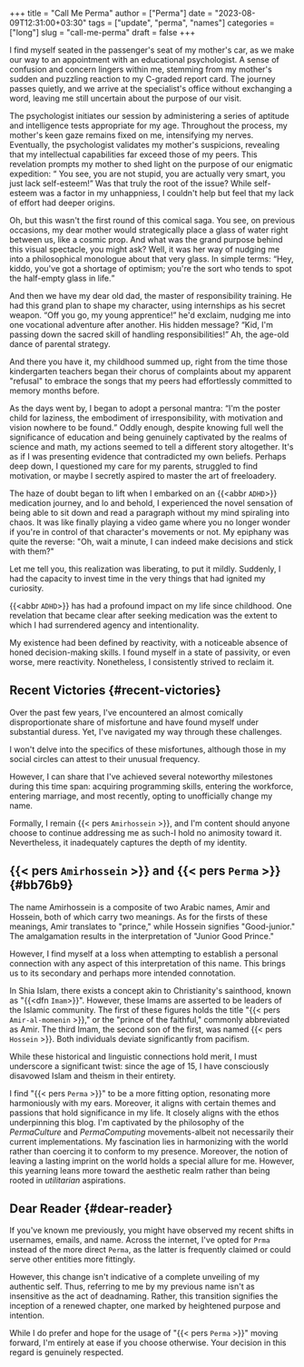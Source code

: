 +++
title = "Call Me Perma"
author = ["Perma"]
date = "2023-08-09T12:31:00+03:30"
tags = ["update", "perma", "names"]
categories = ["long"]
slug = "call-me-perma"
draft = false
+++

I find myself seated in the passenger's seat of my mother's car, as we make our way to an appointment with an educational psychologist. A sense of confusion and concern lingers within me, stemming from my mother's sudden and puzzling reaction to my C-graded report card. The journey passes quietly, and we arrive at the specialist's office without exchanging a word, leaving me still uncertain about the purpose of our visit.

The psychologist initiates our session by administering a series of aptitude and intelligence tests appropriate for my age. Throughout the process, my mother's keen gaze remains fixed on me, intensifying my nerves. Eventually, the psychologist validates my mother's suspicions, revealing that my intellectual capabilities far exceed those of my peers. This revelation prompts my mother to shed light on the purpose of our enigmatic expedition: <q cite="my mother"> You see, you are not stupid, you are actually very smart, you just lack self-esteem!</q> Was that truly the root of the issue? While self-esteem was a factor in my unhappniess, I couldn't help but feel that my lack of effort had deeper origins.

Oh, but this wasn't the first round of this comical saga. You see, on previous occasions, my dear mother would strategically place a glass of water right between us, like a cosmic prop. And what was the grand purpose behind this visual spectacle, you might ask? Well, it was her way of nudging me into a philosophical monologue about that very glass. In simple terms: <q cite="my mother">Hey, kiddo, you've got a shortage of optimism; you're the sort who tends to spot the half-empty glass in life.</q>

And then we have my dear old dad, the master of responsibility training. He had this grand plan to shape my character, using internships as his secret weapon. <q cite="my father">Off you go, my young apprentice!</q> he'd exclaim, nudging me into one vocational adventure after another. His hidden message? <q cite="my father">Kid, I'm passing down the sacred skill of handling responsibilities!</q> Ah, the age-old dance of parental strategy.

And there you have it, my childhood summed up, right from the time those kindergarten teachers began their chorus of complaints about my apparent "refusal" to embrace the songs that my peers had effortlessly committed to memory months before.

As the days went by, I began to adopt a personal mantra: <q cite="me">I'm the poster child for laziness, the embodiment of irresponsibility, with motivation and vision nowhere to be found.</q> Oddly enough, despite knowing full well the significance of education and being genuinely captivated by the realms of science and math, my actions seemed to tell a different story altogether. It's as if I was presenting evidence that contradicted my own beliefs. Perhaps deep down, I questioned my care for my parents, struggled to find motivation, or maybe I secretly aspired to master the art of freeloadery.

The haze of doubt began to lift when I embarked on an {{<abbr `ADHD`>}} medication journey, and lo and behold, I experienced the novel sensation of being able to sit down and read a paragraph without my mind spiraling into chaos. It was like finally playing a video game where you no longer wonder if you're in control of that character's movements or not. My epiphany was quite the reverse: "Oh, wait a minute, I can indeed make decisions and stick with them?"

Let me tell you, this realization was liberating, to put it mildly. Suddenly, I had the capacity to invest time in the very things that had ignited my curiosity.

{{<abbr `ADHD`>}} has had a profound impact on  my life since childhood. One revelation that became clear after seeking medication was the extent to which I had surrendered agency and intentionality.

My existence had been defined by reactivity, with a noticeable absence of honed decision-making skills. I found myself in a state of passivity, or even worse, mere reactivity. Nonetheless, I consistently strived to reclaim it.

## Recent Victories {#recent-victories}

Over the past few years, I've encountered an almost comically disproportionate share of misfortune and have found myself under substantial duress. Yet, I've navigated my way through these challenges.

I won't delve into the specifics of these misfortunes, although those in my social circles can attest to their unusual frequency.

However, I can share that I've achieved several noteworthy milestones during this time span: acquiring programming skills, entering the workforce, entering marriage, and most recently, opting to unofficially change my name.

Formally, I remain {{< pers `Amirhossein` >}}, and I'm content should anyone choose to continue addressing me as such-I hold no animosity toward it. Nevertheless, it inadequately captures the depth of my identity.

## {{< pers `Amirhossein` >}} and {{< pers `Perma` >}} {#bb76b9}

The name Amirhossein is a composite of two Arabic names, Amir and Hossein, both of which carry two meanings. As for the firsts of these meanings, Amir translates to "prince," while Hossein signifies "Good-junior." The amalgamation results in the interpretation of "Junior Good Prince."

However, I find myself at a loss when attempting to establish a personal connection with any aspect of this interpretation of this name. This brings us to its secondary and perhaps more intended connotation.

In Shia Islam, there exists a concept akin to Christianity's sainthood, known as "{{<dfn `Imam`>}}". However, these Imams are asserted to be leaders of the Islamic community. The first of these figures holds the title "{{< pers `Amir-al-momenin` >}}," or the "prince of the faithful," commonly abbreviated as Amir. The third Imam, the second son of the first, was named {{< pers `Hossein` >}}. Both individuals deviate significantly from pacifism.

While these historical and linguistic connections hold merit, I must underscore a significant twist: since the age of 15, I have consciously disavowed Islam and theism in their entirety.

I find "{{< pers `Perma` >}}" to be a more fitting option, resonating more harmoniously with my ears. Moreover, it aligns with certain themes and passions that hold significance in my life. It closely aligns with the ethos underpinning this blog. I'm captivated by the philosophy of the _PermaCulture_ and _PermaComputing_ movements-albeit not necessarily their current implementations. My fascination lies in harmonizing with the world rather than coercing it to conform to my presence. Moreover, the notion of leaving a lasting imprint on the world holds a special allure for me. However, this yearning leans more toward the aesthetic realm rather than being rooted in _utilitarian_ aspirations.

## Dear Reader {#dear-reader}

If you've known me previously, you might have observed my recent shifts in usernames, emails, and name. Across the internet, I've opted for `Prma` instead of the more direct `Perma`, as the latter is frequently claimed or could serve other entities more fittingly.

However, this change isn't indicative of a complete unveiling of my authentic self. Thus, referring to me by my previous name isn't as insensitive as the act of deadnaming. Rather, this transition signifies the inception of a renewed chapter, one marked by heightened purpose and intention.

While I do prefer and hope for the usage of "{{< pers `Perma` >}}" moving forward, I'm entirely at ease if you choose otherwise. Your decision in this regard is genuinely respected.

